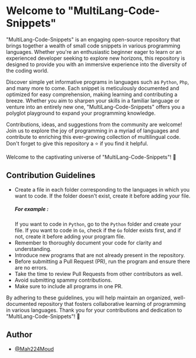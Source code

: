 # Welcome to "MultiLang-Code-Snippets"

"MultiLang-Code-Snippets" is an engaging open-source repository that brings together a wealth of small code snippets in various programming languages. Whether you're an enthusiastic beginner eager to learn or an experienced developer seeking to explore new horizons, this repository is designed to provide you with an immersive experience into the diversity of the coding world.

Discover simple yet informative programs in languages such as `Python`, `Php`, and many more to come. Each snippet is meticulously documented and optimized for easy comprehension, making learning and contributing a breeze. Whether you aim to sharpen your skills in a familiar language or venture into an entirely new one, "MultiLang-Code-Snippets" offers you a polyglot playground to expand your programming knowledge.

Contributions, ideas, and suggestions from the community are welcome!  
Join us to explore the joy of programming in a myriad of languages and contribute to enriching this ever-growing collection of multilingual code.  
Don't forget to give this repository a ⭐️ if you find it helpful.

Welcome to the captivating universe of "MultiLang-Code-Snippets"! 🚀

## Contribution Guidelines

- Create a file in each folder corresponding to the languages in which you want to code. If the folder doesn't exist, create it before adding your file.
  ##### For example :
  If you want to code in `Python`, go to the `Python` folder and create your file. If you want to code in `Go`, check if the `Go` folder exists first, and if not, create it before adding your program file.
- Remember to thoroughly document your code for clarity and understanding.
- Introduce new programs that are not already present in the repository.
- Before submitting a Pull Request (PR), run the program and ensure there are no errors.
- Take the time to review Pull Requests from other contributors as well.
- Avoid submitting spammy contributions.
- Make sure to include all programs in one PR.

By adhering to these guidelines, you will help maintain an organized, well-documented repository that fosters collaborative learning of programming in various languages. Thank you for your contributions and dedication to "MultiLang-Code-Snippets"! 🙌

## Author

- [@Mah224Moud](https://www.github.com/Mah224Moud)

